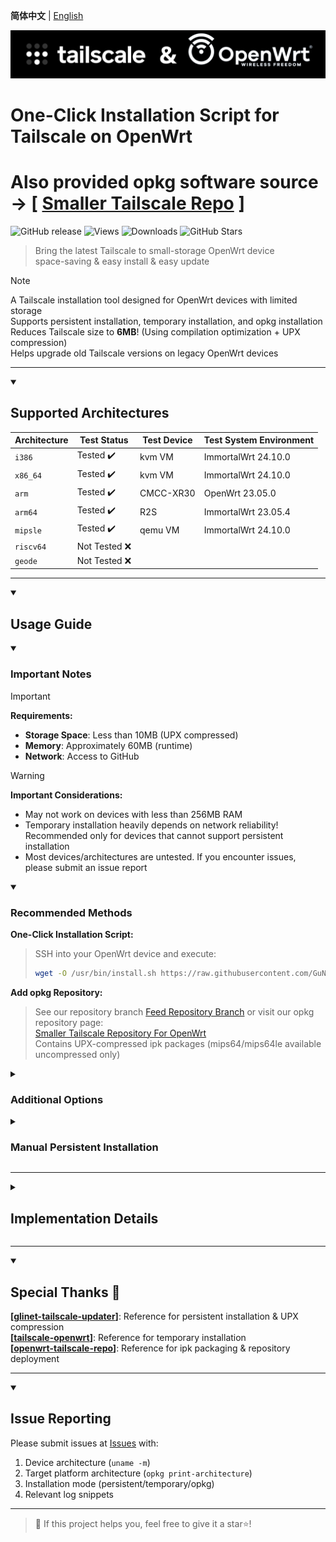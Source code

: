 **简体中文** | [English](README_en.md)  

![Tailscale & OpenWrt](./banner.png)  
# One-Click Installation Script for Tailscale on OpenWrt
# Also provided opkg software source -> [ [Smaller Tailscale Repo](https://gunanovo.github.io/openwrt-tailscale/) ]

![GitHub release](https://img.shields.io/github/v/release/GuNanOvO/openwrt-tailscale?style=flat)
![Views](https://api.visitorbadge.io/api/combined?path=https%3A%2F%2Fgithub.com%2FGuNanOvO%2Fopenwrt-tailscale&label=Views&countColor=%23b7d079&style=flat)
![Downloads](https://img.shields.io/github/downloads/GuNanOvO/openwrt-tailscale/total?style=flat)
![GitHub Stars](https://img.shields.io/github/stars/GuNanOvO/openwrt-tailscale?label=Stars&color=yellow)

> Bring the latest Tailscale to small-storage OpenWrt device  
> space-saving & easy install & easy update  

> [!NOTE]
> A Tailscale installation tool designed for OpenWrt devices with limited storage  
> Supports persistent installation, temporary installation, and opkg installation  
> Reduces Tailscale size to **6MB**! (Using compilation optimization + UPX compression)  
> Helps upgrade old Tailscale versions on legacy OpenWrt devices

---

<details open>
<summary><h2>Supported Architectures</h2></summary>

| Architecture     | Test Status    | Test Device | Test System Environment |
|-----------------|---------------|-------------|-------------------------|
| `i386`          | Tested ✔️     | kvm VM      | ImmortalWrt 24.10.0     |
| `x86_64`        | Tested ✔️     | kvm VM      | ImmortalWrt 24.10.0     |
| `arm`           | Tested ✔️     | CMCC-XR30   | OpenWrt 23.05.0         |
| `arm64`         | Tested ✔️     | R2S         | ImmortalWrt 23.05.4     |
| `mipsle`        | Tested ✔️     | qemu VM     | ImmortalWrt 24.10.0     |
| `riscv64`       | Not Tested ❌ |             |                         |
| `geode`         | Not Tested ❌ |             |                         |

</details>

---

<details open>
<summary><h2>Usage Guide</h2></summary>

<details open>
<summary><h3>Important Notes</h3></summary>

> [!IMPORTANT]
> **Requirements:**
> - **Storage Space**: Less than 10MB (UPX compressed)  
> - **Memory**: Approximately 60MB (runtime)  
> - **Network**: Access to GitHub  

> [!WARNING]
> **Important Considerations:**
> - May not work on devices with less than 256MB RAM  
> - Temporary installation heavily depends on network reliability! Recommended only for devices that cannot support persistent installation  
> - Most devices/architectures are untested. If you encounter issues, please submit an issue report  

</details>

<details open>
<summary><h3>Recommended Methods</h3></summary>

**One-Click Installation Script:**
> SSH into your OpenWrt device and execute:
> ```bash
> wget -O /usr/bin/install.sh https://raw.githubusercontent.com/GuNanOvO/openwrt-tailscale/main/install_en.sh && chmod +x /usr/bin/install.sh && /usr/bin/install.sh
> ```

**Add opkg Repository:**
> See our repository branch [Feed Repository Branch](../feed/README.md) or visit our opkg repository page:  
> [Smaller Tailscale Repository For OpenWrt](https://gunanovo.github.io/openwrt-tailscale/)  
> Contains UPX-compressed ipk packages (mips64/mips64le available uncompressed only)

</details>

<details>
<summary><h3>Additional Options</h3></summary>

#### Install uncompressed version (~25MB)
Use `--notiny` parameter:
```bash
wget -O /usr/bin/install.sh https://raw.githubusercontent.com/GuNanOvO/openwrt-tailscale/main/install_en.sh && chmod +x /usr/bin/install.sh && /usr/bin/install.sh --notiny
```

</details>

<details>
<summary><h3>Manual Persistent Installation</h3></summary>

#### Install binary files:
> 1. Download the tailscaled file matching your device architecture from [Releases](https://github.com/GuNanOvO/openwrt-tailscale/releases)  
> 2. Place the binary in your device's `/usr/bin` directory  
> 3. Rename the binary to `tailscaled`  
> 4. Create symbolic link: `ln -sv /usr/bin/tailscaled /usr/bin/tailscale`  
> 5. Get the init script from our [directory](https://github.com/GuNanOvO/openwrt-tailscale/tree/main/etc/init.d) or create manually  
> 6. Place the file in your device's `/etc/init.d` directory  
> 7. Add execute permissions: `chmod +x /etc/init.d/tailscale && chmod +x /usr/bin/tailscale && chmod +x /usr/bin/tailscaled`  
> 8. Start service: `/etc/init.d/tailscale start` then run `tailscale up`  
> 9. For OpenWrt 22.03, add `--netfilter-mode=off` parameter. Not required for OpenWrt 23+  
> 10. Enjoy～🫰🏻  

#### Install ipk package:
> 1. Download matching ipk package from [Releases](https://github.com/GuNanOvO/openwrt-tailscale/releases) (choose compressed or uncompressed version)  
> 2. Install via OpenWrt web UI: System → Software → Upload Package  
>     > Note: Ignore "failed log upload" error when install if `tailscale up` works normally  

</details>

</details>

---

<details>
<summary><h2>Implementation Details</h2></summary>

#### Compilation Optimization:  
Uses `--extra-small` compile option from Tailscale's [official documentation](https://tailscale.com/kb/1207/small-tailscale) combined with [UPX](https://upx.github.io/) binary compression, reducing tailscale size to 20% of original 🎉  

#### Core Logic:  
1. **Persistent Installation**  
   - Places the `tailscaled` binary in `/usr/bin`, creating a symbolic link using `ln -sv tailscaled tailscale`. Only **6MB** of storage is required to run Tailscale.  

2. **Temporary Installation**  
   - Places the `tailscaled` binary in `/tmp`, creating a symbolic link as above. Since it is stored in the `/tmp` directory, this method **uses device RAM**. Upon reboot, the script will automatically re-download Tailscale.  
   
</details>

---

<details open>
<summary><h2>Special Thanks 🙏</h2></summary>

**[[glinet-tailscale-updater](https://github.com/Admonstrator/glinet-tailscale-updater)]**: Reference for persistent installation & UPX compression  
**[[tailscale-openwrt](https://github.com/CH3NGYZ/tailscale-openwrt)]**: Reference for temporary installation  
**[[openwrt-tailscale-repo](https://github.com/lanrat/openwrt-tailscale-repo)]**: Reference for ipk packaging & repository deployment  

</details>

---

<details open>
<summary><h2>Issue Reporting</h2></summary>

Please submit issues at [Issues](https://github.com/GuNanOvO/openwrt-tailscale/issues) with:  
1. Device architecture (`uname -m`)  
2. Target platform architecture (`opkg print-architecture`)  
3. Installation mode (persistent/temporary/opkg)  
4. Relevant log snippets  

</details>

---

> 💖 If this project helps you, feel free to give it a star⭐!  